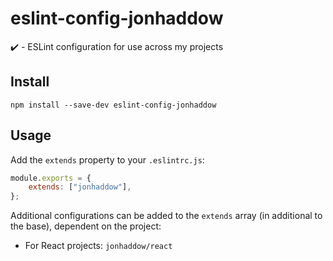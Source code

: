 # eslint-config-jonhaddow

:heavy_check_mark: - ESLint configuration for use across my projects

## Install

```
npm install --save-dev eslint-config-jonhaddow
```

## Usage

Add the `extends` property to your `.eslintrc.js`:

```javascript
module.exports = {
	extends: ["jonhaddow"],
};
```

Additional configurations can be added to the `extends` array (in additional to the base), dependent on the project:

- For React projects: `jonhaddow/react`
